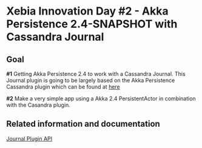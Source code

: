 Xebia Innovation Day #2 - Akka Persistence 2.4-SNAPSHOT with Cassandra Journal
==============================================================================

Goal
----
**#1** Getting Akka Persistence 2.4 to work with a Cassandra Journal. This Journal plugin is going to be largely based on the Akka Persistence Cassandra plugin which can be found at [here](https://github.com/krasserm/akka-persistence-cassandra/)

**#2** Make a very simple app using a Akka 2.4 PersistentActor in combination with the Casandra plugin.


Related information and documentation
-------------------------------------
[Journal Plugin API](http://doc.akka.io/docs/akka/2.3.9/scala/persistence.html#journal-plugin-api)


